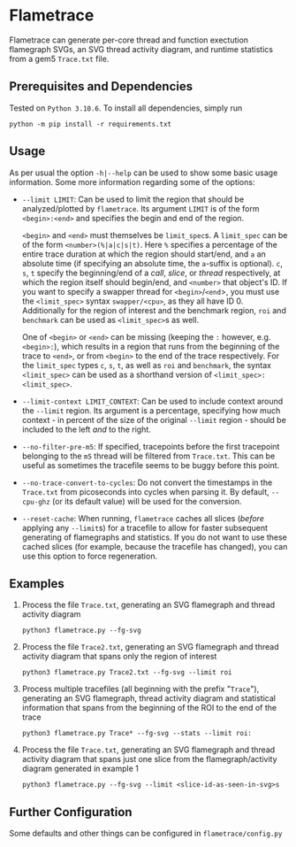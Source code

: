 # Flametrace

Flametrace can generate per-core thread and function exectution flamegraph SVGs,
an SVG thread activity diagram, and runtime statistics from a gem5 `Trace.txt` file.

## Prerequisites and Dependencies

Tested on `Python 3.10.6`. To install all dependencies, simply run

```
python -m pip install -r requirements.txt
```

## Usage

As per usual the option `-h|--help` can be used to show some basic usage information.
Some more information regarding some of the options:

* `--limit LIMIT`:
  Can be used to limit the region that should be analyzed/plotted by  `flametrace`.
  Its argument `LIMIT` is of the form `<begin>:<end>` and specifies the begin and end of the region.

  `<begin>` and `<end>` must themselves be `limit_spec`s.
  A `limit_spec` can be of the form `<number>(%|a|c|s|t)`.
  Here `%` specifies a percentage of the entire trace duration at which the region should start/end,
  and `a` an absolute time (if specifying an absolute time, the `a`-suffix is optional).
  `c`, `s`, `t` specify the beginning/end of a *call*, *slice*, or *thread* respectively,
  at which the region itself should begin/end, and `<number>` that object's ID.
  If you want to specify a swapper thread for `<begin>`/`<end`>,
  you must use the `<limit_spec>` syntax `swapper/<cpu>`, as they all have ID 0.
  Additionally for the region of interest and the benchmark region,
  `roi` and `benchmark` can be used as `<limit_spec>`s as well.

  One of `<begin>` or `<end>` can be missing (keeping the `:` however, e.g. `<begin>:`),
  which results in a region that runs from the beginning of the trace to `<end>`,
  or from `<begin>` to the end of the trace respectively.
  For the `limit_spec` types `c`, `s`, `t`, as well as `roi` and `benchmark`,
  the syntax `<limit_spec>` can be used as a shorthand version of `<limit_spec>:<limit_spec>`.

* `--limit-context LIMIT_CONTEXT`:
  Can be used to include context around the `--limit` region.
  Its argument is a percentage, specifying how much context -
  in percent of the size of the original `--limit` region -
  should be included to the left *and* to the right.

* `--no-filter-pre-m5`:
  If specified,
  tracepoints before the first tracepoint belonging to the `m5` thread will be filtered from
  `Trace.txt`.
  This can be useful as sometimes the tracefile seems to be buggy before this point.

* `--no-trace-convert-to-cycles`:
  Do not convert the timestamps in the `Trace.txt` from picoseconds into cycles when parsing it.
  By default, `--cpu-ghz` (or its default value) will be used for the conversion.

* `--reset-cache`:
  When running, `flametrace` caches all slices (*before* applying any `--limit`s) for a tracefile to allow for faster subsequent generating of flamegraphs and statistics.
  If you do not want to use these cached slices (for example, because the tracefile has changed), you can use this option to force regeneration.

## Examples

1. Process the file `Trace.txt`, generating an SVG flamegraph and thread activity diagram

    `python3 flametrace.py --fg-svg`

2. Process the file `Trace2.txt`, generating an SVG flamegraph and thread activity diagram that spans only the region of interest

    `python3 flametrace.py Trace2.txt --fg-svg --limit roi`

3. Process multiple tracefiles (all beginning with the prefix "`Trace`"), generating an SVG flamegraph, thread activity diagram and statistical information that spans from the beginning of the ROI to the end of the trace

    `python3 flametrace.py Trace* --fg-svg --stats --limit roi:`

4. Process the file `Trace.txt`, generating an SVG flamegraph and thread activity diagram that spans just one slice from the flamegraph/activity diagram generated in example 1

    `python3 flametrace.py --fg-svg --limit <slice-id-as-seen-in-svg>s`


## Further Configuration

Some defaults and other things can be configured in `flametrace/config.py`
